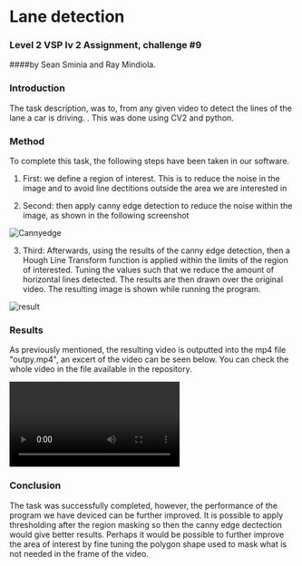 # Lane detection
### Level 2 VSP lv 2 Assignment, challenge #9 
####by Sean Sminia and Ray Mindiola.
 
 
###  Introduction
The task description, was to, from any given video to detect the lines of the lane a car is driving. . This was done using CV2 and python. 

### Method

To complete this task, the following steps have been taken in our software. 

1) First: we define a region of interest. This is to reduce the noise in the image and to avoid line dectitions outside the area we are interested in 

2) Second: then apply canny edge detection to reduce the noise within the image, as shown in the following screenshot

![Cannyedge](https://i.imgur.com/Dqwp8NR.png)

3) Third: Afterwards, using the results of the canny edge detection, then a Hough Line Transform function is applied within the limits of the region of interested. Tuning the values such that we reduce the amount of horizontal lines detected. The results are then drawn over the original video. The resulting image is shown while running the program.

![result](https://i.imgur.com/PVctC1Y.png)

### Results
As previously mentioned, the resulting video is outputted into the mp4 file "outpy.mp4", an excert of the video can be seen below. You can check the whole video in the file available in the repository.

![outpygif](https://i.imgur.com/Sj49EDo.mp4)


### Conclusion
The task was successfully completed, however, the performance of the program we have deviced can be further improved. It is possible to apply thresholding after the region masking so then the canny edge dectection would give better results. Perhaps it would be possible to further improve the area of interest by fine tuning the polygon shape used to mask what is not needed in the frame of the video.
 

